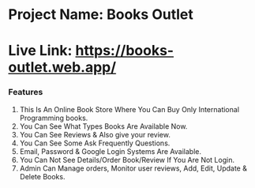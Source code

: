 # Project Name: Books Outlet

# Live Link: https://books-outlet.web.app/

### Features
1. This Is An Online Book Store Where You Can Buy Only International Programming books.
2. You Can See What Types Books Are Available Now.
3. You Can See Reviews & Also give your review.
4. You Can See Some Ask Frequently Questions.
5. Email, Password & Google Login Systems Are Available.
6. You Can Not See Details/Order Book/Review If You Are Not Login.
7. Admin Can Manage orders, Monitor user reviews, Add, Edit, Update & Delete Books.